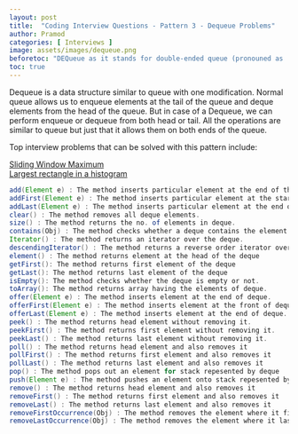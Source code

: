 ```yaml
---
layout: post
title:  "Coding Interview Questions - Pattern 3 - Dequeue Problems"
author: Pramod
categories: [ Interviews ]
image: assets/images/dequeue.png
beforetoc: "DEQueue as it stands for double-ended queue (pronouned as 'deck') is one of the hidden data structures that helps solving bunch of coding interview questions. "
toc: true
---
```


Dequeue is a data structure similar to queue with one modification. Normal queue allows us to enqueue elements at the tail of the queue and deque elements
from the head of the queue. But in case of a Dequeue, we can perform enqueue or dequeue from both head or tail. All the operations are similar 
to queue but just that it allows them on both ends of the queue. 

Top interview problems that can be solved with this pattern include: 

<a target="_blank" href="https://leetcode.com/problems/sliding-window-maximum/">Sliding Window Maximum</a> <br> 
<a target="_blank" href="https://leetcode.com/problems/largest-rectangle-in-histogram/">Largest rectangle in a histogram</a>


  
```java
add(Element e) : The method inserts particular element at the end of the deque.
addFirst(Element e) : The method inserts particular element at the start of the deque.
addLast(Element e) : The method inserts particular element at the end of the deque. It is similiar to add() method
clear() : The method removes all deque elements.
size() : The method returns the no. of elements in deque.
contains(Obj) : The method checks whether a deque contains the element or not
Iterator() : The method returns an iterator over the deque.
descendingIterator() : The method returns a reverse order iterator over the deque
element() : The method returns element at the head of the deque
getFirst(): The method returns first element of the deque
getLast(): The method returns last element of the deque
isEmpty(): The method checks whether the deque is empty or not.
toArray(): The method returns array having the elements of deque.
offer(Element e) : The method inserts element at the end of deque.
offerFirst(Element e) : The method inserts element at the front of deque.
offerLast(Element e) : The method inserts element at the end of deque.
peek() : The method returns head element without removing it.
peekFirst() : The method returns first element without removing it.
peekLast() : The method returns last element without removing it.
poll() : The method returns head element and also removes it
pollFirst() : The method returns first element and also removes it
pollLast() : The method returns last element and also removes it
pop() : The method pops out an element for stack repesented by deque
push(Element e) : The method pushes an element onto stack repesented by deque
remove() : The method returns head element and also removes it
removeFirst() : The method returns first element and also removes it
removeLast() : The method returns last element and also removes it
removeFirstOccurrence(Obj) : The method removes the element where it first occur in the deque.
removeLastOccurrence(Obj) : The method removes the element where it last occur in the deque.
```